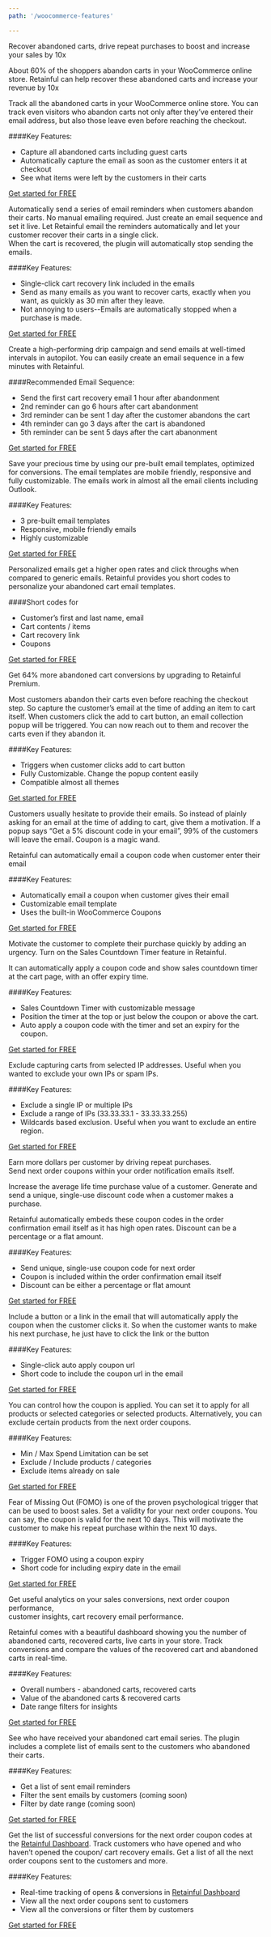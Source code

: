 ```yaml
---
path: '/woocommerce-features'

---
```


<featurescontext heading="Retainful WooCommerce Features" imgposition="center" className="text-center">

Recover abandoned carts, drive repeat purchases to boost and increase your sales by 10x

</featurescontext>

<featurescontext imgurl="https://images.ctfassets.net/xny2w179f4ki/390zqBIJLzsS8KK7S7UviH/2e3c6478627cb5ee0dd3f855ca191d16/all-customer-communication_2x.png" heading="Abandoned Cart Recovery" imgposition="left">

About 60% of the shoppers abandon carts in your WooCommerce online store. Retainful can help recover these abandoned carts and increase your revenue by 10x

</featurescontext>

<featurescontext imgurl="https://raw.githubusercontent.com/retainful/site-images/master/woocommerce-features-images/Capture-Abandoned-Carts.png" heading="Capture Abandoned Carts" imgposition="right">

Track all the abandoned carts in your WooCommerce online store. You can track even visitors who abandon carts not only after they’ve entered their email address, but also those leave even before reaching the checkout.

####Key Features:
* Capture all abandoned carts including guest carts
* Automatically capture the email as soon as the customer enters it at checkout
* See what items were left by the customers in their carts

<a href="https://app.retainful.com" target="_blank" class="btn btn-link">Get started for FREE</a>

</featurescontext>

<featurescontext imgurl="https://raw.githubusercontent.com/retainful/site-images/master/woocommerce-features-images/Recover-Abandoned-Carts-with-Single-Click.png" heading="Recover Abandoned Carts with Single Click" imgposition="left">

Automatically send a series of email reminders when customers abandon their carts. No manual emailing required. Just create an email sequence and set it live. Let Retainful email the reminders automatically and let your customer recover their carts in a single click.     
When the cart is recovered, the plugin will automatically stop sending the emails.

####Key Features:
* Single-click cart recovery link included in the emails
* Send as many emails as you want to recover carts, exactly when you want, as quickly as 30 min after they leave.
* Not annoying to users--Emails are automatically stopped when a purchase is made.

<a href="https://app.retainful.com" target="_blank" class="btn btn-link">Get started for FREE</a>

</featurescontext>

<featurescontext imgurl="https://raw.githubusercontent.com/retainful/site-images/master/woocommerce-features-images/Drip-Sequential-Recovery-Emails.png" heading="Drip / Sequential Recovery Emails" imgposition="right">

Create a high-performing drip campaign and send emails at well-timed intervals in autopilot. You can easily create an email sequence in a few minutes with Retainful.

####Recommended Email Sequence:
* Send the first cart recovery email 1 hour after abandonment
* 2nd reminder can go 6 hours after cart abandonment
* 3rd reminder can be sent 1 day after the customer abandons the cart
* 4th reminder can go 3 days after the cart is abandoned
* 5th reminder can be sent 5 days after the cart abanonment

<a href="https://app.retainful.com" target="_blank" class="btn btn-link">Get started for FREE</a>

</featurescontext>

<featurescontext imgurl="https://images.ctfassets.net/xny2w179f4ki/390zqBIJLzsS8KK7S7UviH/2e3c6478627cb5ee0dd3f855ca191d16/all-customer-communication_2x.png" heading="Responsive, high-converting Email Templates" imgposition="left">

Save your precious time by using our pre-built email templates, optimized for conversions. The email templates are mobile friendly, responsive and fully customizable. The emails work in almost all the email clients including Outlook.

####Key Features:
* 3 pre-built email templates
* Responsive, mobile friendly emails
* Highly customizable

<a href="https://app.retainful.com" target="_blank" class="btn btn-link">Get started for FREE</a>

</featurescontext>

<featurescontext imgurl="https://raw.githubusercontent.com/retainful/site-images/master/woocommerce-features-images/Personalisation-with-Short-Codes.png" heading="Personalisation with Short Codes" imgposition="right">

Personalized emails get a higher open rates and click throughs when compared to generic emails. Retainful provides you short codes to personalize your abandoned cart email templates.

####Short codes for
* Customer’s first and last name, email
* Cart contents / items
* Cart recovery link
* Coupons

<a href="https://app.retainful.com" target="_blank" class="btn btn-link">Get started for FREE</a>

</featurescontext>

<featurescontext heading="Retainful Premium" imgposition="center" className="text-center">

Get 64% more abandoned cart conversions by upgrading to Retainful Premium.

</featurescontext>

<featurescontext imgurl="https://raw.githubusercontent.com/retainful/site-images/master/woocommerce-features-images/Email-Collection-Popup.png" heading="Email Collection Popup" imgposition="right">

Most customers abandon their carts even before reaching the checkout step. So capture the customer’s email at the time of adding an item to cart itself.  When customers click the add to cart button, an email collection popup will be triggered. You can now reach out to them and recover the carts even if they abandon it.

####Key Features:
* Triggers when customer clicks add to cart button
* Fully Customizable. Change the popup content easily
* Compatible almost all themes

<a href="https://app.retainful.com" target="_blank" class="btn btn-link">Get started for FREE</a>

</featurescontext>

<featurescontext imgurl="https://raw.githubusercontent.com/retainful/site-images/master/woocommerce-features-images/Coupons-for-Email-Collection.png" heading="Coupons for Email Collection" imgposition="left">

Customers usually hesitate to provide their emails. So instead of plainly asking for an email at the time of adding to cart, give them a motivation. If a popup says “Get a 5% discount code in your email”, 99% of the customers will leave the email. Coupon is a magic wand.     

Retainful can automatically email a coupon code when customer enter their email

####Key Features:
* Automatically email a coupon when customer gives their email
* Customizable email template
* Uses the built-in WooCommerce Coupons

<a href="https://app.retainful.com" target="_blank" class="btn btn-link">Get started for FREE</a>

</featurescontext>

<featurescontext imgurl="https://raw.githubusercontent.com/retainful/site-images/master/woocommerce-features-images/Countdown-Timer-Add-an-urgency.png" heading="Countdown Timer - Add an urgency" imgposition="right">

Motivate the customer to complete their purchase quickly by adding an urgency. Turn on the Sales Countdown Timer feature in Retainful.  

It can automatically apply a coupon code and show sales countdown timer at the cart page, with an offer expiry time.

####Key Features:
* Sales Countdown Timer with customizable message
* Position the timer at the top or just below the coupon or above the cart.
* Auto apply a coupon code with the timer and set an expiry for the coupon.

<a href="https://app.retainful.com" target="_blank" class="btn btn-link">Get started for FREE</a>

</featurescontext>

<featurescontext imgurl="https://raw.githubusercontent.com/retainful/site-images/master/woocommerce-features-images/IP-Filter.png" heading="IP Filter" imgposition="left">

Exclude capturing carts from selected IP addresses. Useful when you wanted to exclude your own IPs or spam IPs.

####Key Features:
* Exclude a single IP or multiple IPs
* Exclude a range of IPs (33.33.33.1 - 33.33.33.255)
* Wildcards based exclusion. Useful when you want to exclude an entire region.

<a href="https://app.retainful.com" target="_blank" class="btn btn-link">Get started for FREE</a>

</featurescontext>

<featurescontext className="text-center" heading="Next Order Coupons" imgposition="center">

Earn more dollars per customer by driving repeat purchases.     
Send next order coupons within your order notification emails itself.

</featurescontext>

<featurescontext imgurl="https://raw.githubusercontent.com/retainful/site-images/master/woocommerce-features-images/Send-Unique-Coupon-Codes-for-Next-Purchase.png" heading="Send Unique Coupon Codes for Next Purchase" imgposition="left">

Increase the average life time purchase value of a customer. Generate and send a unique, single-use discount code when a customer makes a purchase.    

Retainful automatically embeds these coupon codes in the order confirmation email itself as it has high open rates. Discount can be a percentage or a flat amount.

####Key Features:
* Send unique, single-use coupon code for next order
* Coupon is included within the order confirmation email itself
* Discount can be either a percentage or flat amount

<a href="https://app.retainful.com" target="_blank" class="btn btn-link">Get started for FREE</a>

</featurescontext>

<featurescontext imgurl="https://images.ctfassets.net/xny2w179f4ki/390zqBIJLzsS8KK7S7UviH/2e3c6478627cb5ee0dd3f855ca191d16/all-customer-communication_2x.png" heading="Auto Apply Coupon" imgposition="right">

Include a button or a link in the email that will automatically apply the coupon when the customer clicks it. So when the customer wants to make his next purchase, he just have to click the link or the button

####Key Features:
* Single-click auto apply coupon url
* Short code to include the coupon url in the email

<a href="https://app.retainful.com" target="_blank" class="btn btn-link">Get started for FREE</a>

</featurescontext>

<featurescontext imgurl="https://raw.githubusercontent.com/retainful/site-images/master/woocommerce-features-images/Coupon-Usage-Restrictions.png" heading="Coupon Usage Restrictions" imgposition="left">

You can control how the coupon is applied. You can set it to apply for all products or selected categories or selected products. Alternatively, you can exclude certain products from the next order coupons.

####Key Features:
* Min / Max Spend Limitation can be set
* Exclude / Include products / categories
* Exclude items already on sale

<a href="https://app.retainful.com" target="_blank" class="btn btn-link">Get started for FREE</a>

</featurescontext>

<featurescontext imgurl="https://raw.githubusercontent.com/retainful/site-images/master/woocommerce-features-images/Trigger-FOMO-with-Coupon-Expiry.png" heading="Trigger FOMO with Coupon Expiry" imgposition="right">

Fear of Missing Out (FOMO) is one of the proven psychological trigger that can be used to boost sales. Set a validity for your next order coupons. You can say, the coupon is valid for the next 10 days. This will motivate the customer to make his repeat purchase within the next 10 days.

####Key Features:
* Trigger FOMO using a coupon expiry
* Short code for including expiry date in the email

<a href="https://app.retainful.com" target="_blank" class="btn btn-link">Get started for FREE</a>

</featurescontext>

<featurescontext heading="Actionable Analytics & Insights" imgposition="center" className="text-center">

Get useful analytics on your sales conversions, next order coupon performance,      
customer insights, cart recovery email performance.

</featurescontext>

<featurescontext imgurl="https://raw.githubusercontent.com/retainful/site-images/master/woocommerce-features-images/Abandoned-Recover-Cart%20Insights.png" heading="Abandoned / Recover Cart Insights" imgposition="right">

Retainful comes with a beautiful dashboard showing you the number of abandoned carts, recovered carts, live carts in your store. Track conversions and compare the values of the recovered cart and abandoned carts in real-time.

####Key Features:
* Overall numbers - abandoned carts, recovered carts
* Value of the abandoned carts & recovered carts
* Date range filters for insights

<a href="https://app.retainful.com" target="_blank" class="btn btn-link">Get started for FREE</a>

</featurescontext>

<featurescontext imgurl="https://images.ctfassets.net/xny2w179f4ki/390zqBIJLzsS8KK7S7UviH/2e3c6478627cb5ee0dd3f855ca191d16/all-customer-communication_2x.png" heading="Sent Emails" imgposition="left">

See who have received your abandoned cart email series. The plugin includes a complete list of emails sent to the customers who abandoned their carts.

####Key Features:
* Get a list of sent email reminders
* Filter the sent emails by customers (coming soon)
* Filter by date range (coming soon)

<a href="https://app.retainful.com" target="_blank" class="btn btn-link">Get started for FREE</a>

</featurescontext>

<featurescontext imgurl="https://images.ctfassets.net/xny2w179f4ki/390zqBIJLzsS8KK7S7UviH/2e3c6478627cb5ee0dd3f855ca191d16/all-customer-communication_2x.png" heading="Next Order Coupon Performance" imgposition="right">

Get the list of successful conversions for the next order coupon codes at the [Retainful Dashboard](https://app.retainful.com). Track customers who have opened and who haven’t opened the coupon/ cart recovery emails. Get a list of all the next order coupons sent to the customers and more.

####Key Features:
* Real-time tracking of opens & conversions in [Retainful Dashboard](https://app.retainful.com)
* View all the next order coupons sent to customers
* View all the conversions or filter them by customers

<a href="https://app.retainful.com" target="_blank" class="btn btn-link">Get started for FREE</a>

</featurescontext>

